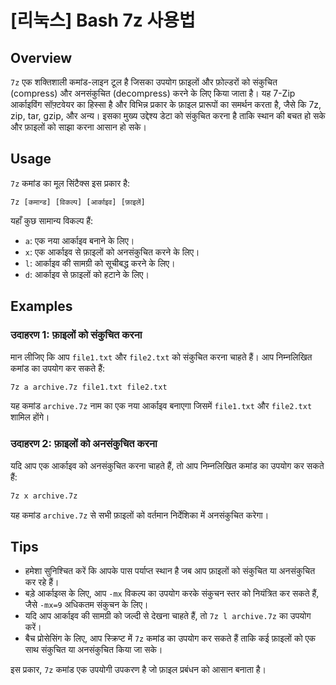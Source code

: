# [리눅스] Bash 7z 사용법

## Overview
`7z` एक शक्तिशाली कमांड-लाइन टूल है जिसका उपयोग फ़ाइलों और फ़ोल्डरों को संकुचित (compress) और अनसंकुचित (decompress) करने के लिए किया जाता है। यह 7-Zip आर्काइविंग सॉफ़्टवेयर का हिस्सा है और विभिन्न प्रकार के फ़ाइल प्रारूपों का समर्थन करता है, जैसे कि 7z, zip, tar, gzip, और अन्य। इसका मुख्य उद्देश्य डेटा को संकुचित करना है ताकि स्थान की बचत हो सके और फ़ाइलों को साझा करना आसान हो सके।

## Usage
`7z` कमांड का मूल सिंटैक्स इस प्रकार है:

```
7z [कमान्ड] [विकल्प] [आर्काइव] [फ़ाइलें]
```

यहाँ कुछ सामान्य विकल्प हैं:

- `a`: एक नया आर्काइव बनाने के लिए।
- `x`: एक आर्काइव से फ़ाइलों को अनसंकुचित करने के लिए।
- `l`: आर्काइव की सामग्री को सूचीबद्ध करने के लिए।
- `d`: आर्काइव से फ़ाइलों को हटाने के लिए।

## Examples

### उदाहरण 1: फ़ाइलों को संकुचित करना
मान लीजिए कि आप `file1.txt` और `file2.txt` को संकुचित करना चाहते हैं। आप निम्नलिखित कमांड का उपयोग कर सकते हैं:

```bash
7z a archive.7z file1.txt file2.txt
```

यह कमांड `archive.7z` नाम का एक नया आर्काइव बनाएगा जिसमें `file1.txt` और `file2.txt` शामिल होंगे।

### उदाहरण 2: फ़ाइलों को अनसंकुचित करना
यदि आप एक आर्काइव को अनसंकुचित करना चाहते हैं, तो आप निम्नलिखित कमांड का उपयोग कर सकते हैं:

```bash
7z x archive.7z
```

यह कमांड `archive.7z` से सभी फ़ाइलों को वर्तमान निर्देशिका में अनसंकुचित करेगा।

## Tips
- हमेशा सुनिश्चित करें कि आपके पास पर्याप्त स्थान है जब आप फ़ाइलों को संकुचित या अनसंकुचित कर रहे हैं।
- बड़े आर्काइव्स के लिए, आप `-mx` विकल्प का उपयोग करके संकुचन स्तर को नियंत्रित कर सकते हैं, जैसे `-mx=9` अधिकतम संकुचन के लिए।
- यदि आप आर्काइव की सामग्री को जल्दी से देखना चाहते हैं, तो `7z l archive.7z` का उपयोग करें।
- बैच प्रोसेसिंग के लिए, आप स्क्रिप्ट में `7z` कमांड का उपयोग कर सकते हैं ताकि कई फ़ाइलों को एक साथ संकुचित या अनसंकुचित किया जा सके। 

इस प्रकार, `7z` कमांड एक उपयोगी उपकरण है जो फ़ाइल प्रबंधन को आसान बनाता है।